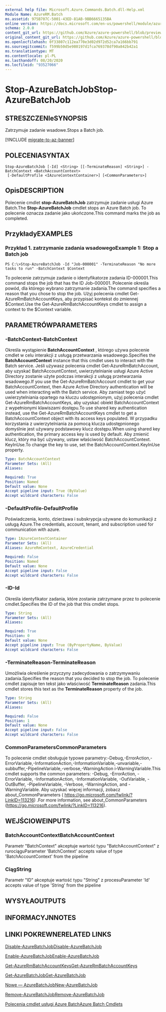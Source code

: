 ```yaml
---
external help file: Microsoft.Azure.Commands.Batch.dll-Help.xml
Module Name: AzureRM.Batch
ms.assetid: 975B707C-5001-43ED-81AB-9BB6665135BA
online version: https://docs.microsoft.com/en-us/powershell/module/azurerm.batch/stop-azurebatchjob
schema: 2.0.0
content_git_url: https://github.com/Azure/azure-powershell/blob/preview/src/ResourceManager/AzureBatch/Commands.Batch/help/Stop-AzureBatchJob.md
original_content_git_url: https://github.com/Azure/azure-powershell/blob/preview/src/ResourceManager/AzureBatch/Commands.Batch/help/Stop-AzureBatchJob.md
ms.openlocfilehash: 0f33807c112ea770e3d02d972d52ca7a166bb791
ms.sourcegitcommit: f599b50d5e980197d1fca769378df90a842b42a1
ms.translationtype: MT
ms.contentlocale: pl-PL
ms.lasthandoff: 08/20/2020
ms.locfileid: "93527066"
---
```

# <span data-ttu-id="49aea-101">Stop-AzureBatchJob</span><span class="sxs-lookup"><span data-stu-id="49aea-101">Stop-AzureBatchJob</span></span>

## <span data-ttu-id="49aea-102">STRESZCZENIe</span><span class="sxs-lookup"><span data-stu-id="49aea-102">SYNOPSIS</span></span>
<span data-ttu-id="49aea-103">Zatrzymuje zadanie wsadowe.</span><span class="sxs-lookup"><span data-stu-id="49aea-103">Stops a Batch job.</span></span>

[!INCLUDE [migrate-to-az-banner](../../includes/migrate-to-az-banner.md)]

## <span data-ttu-id="49aea-104">POLECENIA</span><span class="sxs-lookup"><span data-stu-id="49aea-104">SYNTAX</span></span>

```
Stop-AzureBatchJob [-Id] <String> [[-TerminateReason] <String>] -BatchContext <BatchAccountContext>
 [-DefaultProfile <IAzureContextContainer>] [<CommonParameters>]
```

## <span data-ttu-id="49aea-105">Opis</span><span class="sxs-lookup"><span data-stu-id="49aea-105">DESCRIPTION</span></span>
<span data-ttu-id="49aea-106">Polecenie cmdlet **stop-AzureBatchJob** zatrzymuje zadanie usługi Azure Batch.</span><span class="sxs-lookup"><span data-stu-id="49aea-106">The **Stop-AzureBatchJob** cmdlet stops an Azure Batch job.</span></span>
<span data-ttu-id="49aea-107">To polecenie oznacza zadanie jako ukończone.</span><span class="sxs-lookup"><span data-stu-id="49aea-107">This command marks the job as completed.</span></span>

## <span data-ttu-id="49aea-108">Przykłady</span><span class="sxs-lookup"><span data-stu-id="49aea-108">EXAMPLES</span></span>

### <span data-ttu-id="49aea-109">Przykład 1. zatrzymanie zadania wsadowego</span><span class="sxs-lookup"><span data-stu-id="49aea-109">Example 1: Stop a Batch job</span></span>
```
PS C:\>Stop-AzureBatchJob -Id "Job-000001" -TerminateReason "No more tasks to run" -BatchContext $Context
```

<span data-ttu-id="49aea-110">To polecenie zatrzymuje zadanie o identyfikatorze zadania ID-000001.</span><span class="sxs-lookup"><span data-stu-id="49aea-110">This command stops the job that has the ID Job-000001.</span></span>
<span data-ttu-id="49aea-111">Polecenie określa powód, dla którego wybrano zatrzymanie zadania.</span><span class="sxs-lookup"><span data-stu-id="49aea-111">The command specifies a reason that you chose to stop the job.</span></span>
<span data-ttu-id="49aea-112">Użyj polecenia cmdlet Get-AzureRmBatchAccountKeys, aby przypisać kontekst do zmiennej $Context.</span><span class="sxs-lookup"><span data-stu-id="49aea-112">Use the Get-AzureRmBatchAccountKeys cmdlet to assign a context to the $Context variable.</span></span>

## <span data-ttu-id="49aea-113">PARAMETRÓW</span><span class="sxs-lookup"><span data-stu-id="49aea-113">PARAMETERS</span></span>

### <span data-ttu-id="49aea-114">-BatchContext</span><span class="sxs-lookup"><span data-stu-id="49aea-114">-BatchContext</span></span>
<span data-ttu-id="49aea-115">Określa wystąpienie **BatchAccountContext** , którego używa polecenie cmdlet w celu interakcji z usługą przetwarzania wsadowego.</span><span class="sxs-lookup"><span data-stu-id="49aea-115">Specifies the **BatchAccountContext** instance that this cmdlet uses to interact with the Batch service.</span></span>
<span data-ttu-id="49aea-116">Jeśli używasz polecenia cmdlet Get-AzureRmBatchAccount, aby uzyskać BatchAccountContext, uwierzytelnianie usługi Azure Active Directory zostanie użyte podczas interakcji z usługą przetwarzania wsadowego.</span><span class="sxs-lookup"><span data-stu-id="49aea-116">If you use the Get-AzureRmBatchAccount cmdlet to get your BatchAccountContext, then Azure Active Directory authentication will be used when interacting with the Batch service.</span></span> <span data-ttu-id="49aea-117">Aby zamiast tego użyć uwierzytelniania opartego na kluczu udostępnionym, użyj polecenia cmdlet Get-AzureRmBatchAccountKeys, aby uzyskać obiekt BatchAccountContext z wypełnionymi klawiszami dostępu.</span><span class="sxs-lookup"><span data-stu-id="49aea-117">To use shared key authentication instead, use the Get-AzureRmBatchAccountKeys cmdlet to get a BatchAccountContext object with its access keys populated.</span></span> <span data-ttu-id="49aea-118">W przypadku korzystania z uwierzytelniania za pomocą klucza udostępnionego domyślnie jest używany podstawowy klucz dostępu.</span><span class="sxs-lookup"><span data-stu-id="49aea-118">When using shared key authentication, the primary access key is used by default.</span></span> <span data-ttu-id="49aea-119">Aby zmienić klucz, który ma być używany, ustaw właściwość BatchAccountContext. KeyInUse.</span><span class="sxs-lookup"><span data-stu-id="49aea-119">To change the key to use, set the BatchAccountContext.KeyInUse property.</span></span>

```yaml
Type: BatchAccountContext
Parameter Sets: (All)
Aliases: 

Required: True
Position: Named
Default value: None
Accept pipeline input: True (ByValue)
Accept wildcard characters: False
```

### <span data-ttu-id="49aea-120">-DefaultProfile</span><span class="sxs-lookup"><span data-stu-id="49aea-120">-DefaultProfile</span></span>
<span data-ttu-id="49aea-121">Poświadczenia, konto, dzierżawa i subskrypcja używane do komunikacji z usługą Azure.</span><span class="sxs-lookup"><span data-stu-id="49aea-121">The credentials, account, tenant, and subscription used for communication with azure.</span></span>

```yaml
Type: IAzureContextContainer
Parameter Sets: (All)
Aliases: AzureRmContext, AzureCredential

Required: False
Position: Named
Default value: None
Accept pipeline input: False
Accept wildcard characters: False
```

### <span data-ttu-id="49aea-122">-ID</span><span class="sxs-lookup"><span data-stu-id="49aea-122">-Id</span></span>
<span data-ttu-id="49aea-123">Określa identyfikator zadania, które zostanie zatrzymane przez to polecenie cmdlet.</span><span class="sxs-lookup"><span data-stu-id="49aea-123">Specifies the ID of the job that this cmdlet stops.</span></span>

```yaml
Type: String
Parameter Sets: (All)
Aliases: 

Required: True
Position: 0
Default value: None
Accept pipeline input: True (ByPropertyName, ByValue)
Accept wildcard characters: False
```

### <span data-ttu-id="49aea-124">-TerminateReason</span><span class="sxs-lookup"><span data-stu-id="49aea-124">-TerminateReason</span></span>
<span data-ttu-id="49aea-125">Umożliwia określenie przyczyny zadecydowania o zatrzymywaniu zadania.</span><span class="sxs-lookup"><span data-stu-id="49aea-125">Specifies the reason that you decided to stop the job.</span></span>
<span data-ttu-id="49aea-126">To polecenie cmdlet zapisuje ten tekst jako właściwość **TerminateReason** zadania.</span><span class="sxs-lookup"><span data-stu-id="49aea-126">This cmdlet stores this text as the **TerminateReason** property of the job.</span></span>

```yaml
Type: String
Parameter Sets: (All)
Aliases: 

Required: False
Position: 1
Default value: None
Accept pipeline input: False
Accept wildcard characters: False
```

### <span data-ttu-id="49aea-127">CommonParameters</span><span class="sxs-lookup"><span data-stu-id="49aea-127">CommonParameters</span></span>
<span data-ttu-id="49aea-128">To polecenie cmdlet obsługuje typowe parametry:-Debug,-ErrorAction,-ErrorVariable,-InformationAction,-InformationVariable,-unvariable,-subbuffer,-PipelineVariable,-verbose,-WarningAction i-WarningVariable.</span><span class="sxs-lookup"><span data-stu-id="49aea-128">This cmdlet supports the common parameters: -Debug, -ErrorAction, -ErrorVariable, -InformationAction, -InformationVariable, -OutVariable, -OutBuffer, -PipelineVariable, -Verbose, -WarningAction, and -WarningVariable.</span></span> <span data-ttu-id="49aea-129">Aby uzyskać więcej informacji, zobacz about_CommonParameters ( https://go.microsoft.com/fwlink/?LinkID=113216) .</span><span class="sxs-lookup"><span data-stu-id="49aea-129">For more information, see about_CommonParameters (https://go.microsoft.com/fwlink/?LinkID=113216).</span></span>

## <span data-ttu-id="49aea-130">WEJŚCIOWE</span><span class="sxs-lookup"><span data-stu-id="49aea-130">INPUTS</span></span>

### <span data-ttu-id="49aea-131">BatchAccountContext</span><span class="sxs-lookup"><span data-stu-id="49aea-131">BatchAccountContext</span></span>
<span data-ttu-id="49aea-132">Parametr "BatchContext" akceptuje wartość typu "BatchAccountContext" z rurociągu</span><span class="sxs-lookup"><span data-stu-id="49aea-132">Parameter 'BatchContext' accepts value of type 'BatchAccountContext' from the pipeline</span></span>

### <span data-ttu-id="49aea-133">Ciąg</span><span class="sxs-lookup"><span data-stu-id="49aea-133">String</span></span>
<span data-ttu-id="49aea-134">Parametr "ID" akceptuje wartość typu "String" z procesu</span><span class="sxs-lookup"><span data-stu-id="49aea-134">Parameter 'Id' accepts value of type 'String' from the pipeline</span></span>

## <span data-ttu-id="49aea-135">WYSYŁA</span><span class="sxs-lookup"><span data-stu-id="49aea-135">OUTPUTS</span></span>

## <span data-ttu-id="49aea-136">INFORMACYJN</span><span class="sxs-lookup"><span data-stu-id="49aea-136">NOTES</span></span>

## <span data-ttu-id="49aea-137">LINKI POKREWNE</span><span class="sxs-lookup"><span data-stu-id="49aea-137">RELATED LINKS</span></span>

[<span data-ttu-id="49aea-138">Disable-AzureBatchJob</span><span class="sxs-lookup"><span data-stu-id="49aea-138">Disable-AzureBatchJob</span></span>](./Disable-AzureBatchJob.md)

[<span data-ttu-id="49aea-139">Enable-AzureBatchJob</span><span class="sxs-lookup"><span data-stu-id="49aea-139">Enable-AzureBatchJob</span></span>](./Enable-AzureBatchJob.md)

[<span data-ttu-id="49aea-140">Get-AzureRmBatchAccountKeys</span><span class="sxs-lookup"><span data-stu-id="49aea-140">Get-AzureRmBatchAccountKeys</span></span>](./Get-AzureRmBatchAccountKeys.md)

[<span data-ttu-id="49aea-141">Get-AzureBatchJob</span><span class="sxs-lookup"><span data-stu-id="49aea-141">Get-AzureBatchJob</span></span>](./Get-AzureBatchJob.md)

[<span data-ttu-id="49aea-142">Nowe — AzureBatchJob</span><span class="sxs-lookup"><span data-stu-id="49aea-142">New-AzureBatchJob</span></span>](./New-AzureBatchJob.md)

[<span data-ttu-id="49aea-143">Remove-AzureBatchJob</span><span class="sxs-lookup"><span data-stu-id="49aea-143">Remove-AzureBatchJob</span></span>](./Remove-AzureBatchJob.md)

[<span data-ttu-id="49aea-144">Polecenia cmdlet usługi Azure Batch</span><span class="sxs-lookup"><span data-stu-id="49aea-144">Azure Batch Cmdlets</span></span>](./AzureRM.Batch.md)



